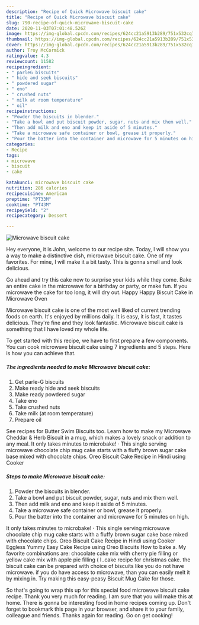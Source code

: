 ```yaml
---
description: "Recipe of Quick Microwave biscuit cake"
title: "Recipe of Quick Microwave biscuit cake"
slug: 790-recipe-of-quick-microwave-biscuit-cake
date: 2020-11-03T07:01:48.526Z
image: https://img-global.cpcdn.com/recipes/624cc21a5913b289/751x532cq70/microwave-biscuit-cake-recipe-main-photo.jpg
thumbnail: https://img-global.cpcdn.com/recipes/624cc21a5913b289/751x532cq70/microwave-biscuit-cake-recipe-main-photo.jpg
cover: https://img-global.cpcdn.com/recipes/624cc21a5913b289/751x532cq70/microwave-biscuit-cake-recipe-main-photo.jpg
author: Troy McCormick
ratingvalue: 4.3
reviewcount: 11582
recipeingredient:
- " parleG biscuits"
- " hide and seek biscuits"
- " powdered sugar"
- " eno"
- " crushed nuts"
- " milk at room temperature"
- " oil"
recipeinstructions:
- "Powder the biscuits in blender."
- "Take a bowl and put biscuit powder, sugar, nuts and mix them well."
- "Then add milk and eno and keep it aside of 5 minutes."
- "Take a microwave safe container or bowl, grease it properly."
- "Pour the batter into the container and microwave for 5 minutes on high."
categories:
- Recipe
tags:
- microwave
- biscuit
- cake

katakunci: microwave biscuit cake 
nutrition: 286 calories
recipecuisine: American
preptime: "PT33M"
cooktime: "PT43M"
recipeyield: "2"
recipecategory: Dessert

---
```



![Microwave biscuit cake](https://img-global.cpcdn.com/recipes/624cc21a5913b289/751x532cq70/microwave-biscuit-cake-recipe-main-photo.jpg)

Hey everyone, it is John, welcome to our recipe site. Today, I will show you a way to make a distinctive dish, microwave biscuit cake. One of my favorites. For mine, I will make it a bit tasty. This is gonna smell and look delicious.

Go ahead and try this cake now to surprise your kids while they come. Bake an entire cake in the microwave for a birthday or party, or make fun. If you microwave the cake for too long, it will dry out. Happy Happy Biscuit Cake in Microwave Oven

Microwave biscuit cake is one of the most well liked of current trending foods on earth. It's enjoyed by millions daily. It is easy, it is fast, it tastes delicious. They're fine and they look fantastic. Microwave biscuit cake is something that I have loved my whole life.


To get started with this recipe, we have to first prepare a few components. You can cook microwave biscuit cake using 7 ingredients and 5 steps. Here is how you can achieve that.

<!--inarticleads1-->

##### The ingredients needed to make Microwave biscuit cake:

1. Get  parle-G biscuits
1. Make ready  hide and seek biscuits
1. Make ready  powdered sugar
1. Take  eno
1. Take  crushed nuts
1. Take  milk (at room temperature)
1. Prepare  oil


See recipes for Butter Swim Biscuits too. Learn how to make my Microwave Cheddar &amp; Herb Biscuit in a mug, which makes a lovely snack or addition to any meal. It only takes minutes to microbake! · This single serving microwave chocolate chip mug cake starts with a fluffy brown sugar cake base mixed with chocolate chips. Oreo Biscuit Cake Recipe in Hindi using Cooker 

<!--inarticleads2-->

##### Steps to make Microwave biscuit cake:

1. Powder the biscuits in blender.
1. Take a bowl and put biscuit powder, sugar, nuts and mix them well.
1. Then add milk and eno and keep it aside of 5 minutes.
1. Take a microwave safe container or bowl, grease it properly.
1. Pour the batter into the container and microwave for 5 minutes on high.


It only takes minutes to microbake! · This single serving microwave chocolate chip mug cake starts with a fluffy brown sugar cake base mixed with chocolate chips. Oreo Biscuit Cake Recipe in Hindi using Cooker Eggless Yummy Easy Cake Recipe using Oreo Biscuits How to bake a. My favorite combinations are: chocolate cake mix with cherry pie filling or yellow cake mix with apple pie filling ( I..cake recipe for christmas cake. the biscuit cake can be prepared with choice of biscuits like you do not have microwave. if you do have access to microwave, than you can easily melt it by mixing in. Try making this easy-peasy Biscuit Mug Cake for those. 

So that's going to wrap this up for this special food microwave biscuit cake recipe. Thank you very much for reading. I am sure that you will make this at home. There is gonna be interesting food in home recipes coming up. Don't forget to bookmark this page in your browser, and share it to your family, colleague and friends. Thanks again for reading. Go on get cooking!
